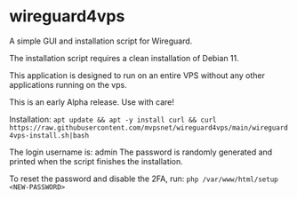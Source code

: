 # wireguard4vps


A simple GUI and installation script for Wireguard.

The installation script requires a clean installation of Debian 11. 

This application is designed to run on an entire VPS without any other applications running on the vps.

This is an early Alpha release. Use with care!

Installation:
`apt update && apt -y install curl && curl https://raw.githubusercontent.com/mvpsnet/wireguard4vps/main/wireguard4vps-install.sh|bash`

The login username is: admin
The password is randomly generated and printed when the script finishes the installation.

To reset the password and disable the 2FA, run:
`php /var/www/html/setup <NEW-PASSWORD>`
